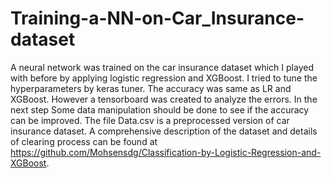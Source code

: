 # Training-a-NN-on-Car_Insurance-dataset
A neural network was trained on the car insurance dataset which I played with before by applying logistic regression and XGBoost. I tried to tune the hyperparameters by keras tuner. The accuracy was same as LR and XGBoost. However a tensorboard was created to analyze the errors. In the next step Some data manipulation should be done to see if the accuracy can be improved. 
The file Data.csv is a preprocessed version of car insurance dataset. A comprehensive description of the dataset and details of clearing process can be found at https://github.com/Mohsensdg/Classification-by-Logistic-Regression-and-XGBoost. 
